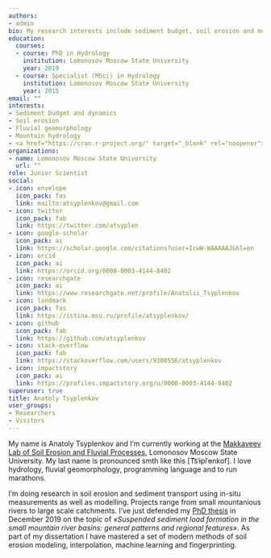 ```yaml
---
authors:
- admin
bio: My research interests include sediment budget, soil erosion and mountain hydrology
education:
  courses:
  - course: PhD in Hydrology
    institution: Lomonosov Moscow State University
    year: 2019
  - course: Specialist (MSci) in Hydrology
    institution: Lomonosov Moscow State University
    year: 2015
email: ""
interests:
- Sediment budget and dynamics
- Soil erosion
- Fluvial geomorphology
- Mountain hydrology
- <a href="https://cran.r-project.org/" target="_blank" rel="noopener"><i class="fab fa-r-project"></i> </a>stats
organizations:
- name: Lomonosov Moscow State University
  url: ""
role: Junior Scientist
social:
- icon: envelope
  icon_pack: fas
  link: mailto:atsyplenkov@gmail.com
- icon: twitter
  icon_pack: fab
  link: https://twitter.com/atsyplen
- icon: google-scholar
  icon_pack: ai
  link: https://scholar.google.com/citations?user=IcwW-WAAAAAJ&hl=en
- icon: orcid
  icon_pack: ai
  link: https://orcid.org/0000-0003-4144-8402
- icon: researchgate
  icon_pack: ai
  link: https://www.researchgate.net/profile/Anatolii_Tsyplenkov
- icon: landmark
  icon_pack: fas
  link: https://istina.msu.ru/profile/atsyplenkov/
- icon: github
  icon_pack: fab
  link: https://github.com/atsyplenkov
- icon: stack-overflow
  icon_pack: fab
  link: https://stackoverflow.com/users/9300556/atsyplenkov
- icon: impactstory
  icon_pack: ai
  link: https://profiles.impactstory.org/u/0000-0003-4144-8402
superuser: true
title: Anatoly Tsyplenkov
user_groups:
- Researchers
- Visitors
---
```


My name is Anatoly Tsyplenkov and I’m currently working at the [Makkaveev Lab of Soil Erosion and Fluvial Processes](https://makkaveevlab.com), Lomonosov Moscow State University. My last name is pronounced smth like this  [T͡sˈɨplˈɵnkof]. I love hydrology, fluvial geomorphology, <a href="https://cran.r-project.org/" target="_blank" rel="noopener"><i class="fab fa-r-project"></i> </a> programming language and to run marathons. 

I’m doing research in soil erosion and sediment transport using in-situ measurements as well as modelling. Projects range from small mountanious rivers to large scale catchments. I’ve just defended my [PhD thesis](https://istina.msu.ru/dissertations/243979129/) in December 2019 on the topic of *«Suspended sediment load formation in the small mountain river basins: general patterns and regional features»*. As part of my dissertation I have mastered a set of modern methods of soil erosion modeling, interpolation, machine learning and fingerprinting.